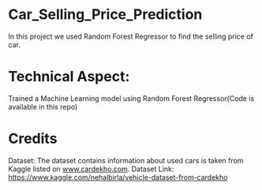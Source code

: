 # Car_Selling_Price_Prediction
In this project we used Random Forest Regressor to find the selling price of car. 
# Technical Aspect:
Trained a Machine Learning model using Random Forest Regressor(Code is available in this repo)
# Credits
Dataset: The dataset contains information about used cars is taken from Kaggle listed on www.cardekho.com.
Dataset Link: https://www.kaggle.com/nehalbirla/vehicle-dataset-from-cardekho

